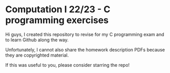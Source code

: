 # Computation I 22/23 - C programming exercises

Hi guys, I created this repository to revise for my C programming exam and to learn Github along the way.

Unfortunately, I cannot also share the homework description PDFs because they are copyrighted material.

If this was useful to you, please consider starring the repo!
